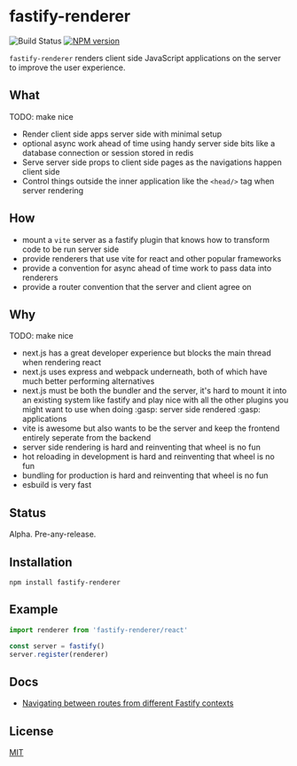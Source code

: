 # fastify-renderer

![Build Status](https://github.com/gadget-inc/fastify-renderer/workflows/ci/badge.svg)
[![NPM version](https://img.shields.io/npm/v/fastify-renderer.svg?style=flat)](https://www.npmjs.com/package/fastify-renderer)

`fastify-renderer` renders client side JavaScript applications on the server to improve the user experience.

## What

TODO: make nice

- Render client side apps server side with minimal setup
- optional async work ahead of time using handy server side bits like a database connection or session stored in redis
- Serve server side props to client side pages as the navigations happen client side
- Control things outside the inner application like the `<head/>` tag when server rendering

## How

- mount a `vite` server as a fastify plugin that knows how to transform code to be run server side
- provide renderers that use vite for react and other popular frameworks
- provide a convention for async ahead of time work to pass data into renderers
- provide a router convention that the server and client agree on

## Why

TODO: make nice

- next.js has a great developer experience but blocks the main thread when rendering react
- next.js uses express and webpack underneath, both of which have much better performing alternatives
- next.js must be both the bundler and the server, it's hard to mount it into an existing system like fastify and play nice with all the other plugins you might want to use when doing :gasp: server side rendered :gasp: applications
- vite is awesome but also wants to be the server and keep the frontend entirely seperate from the backend
- server side rendering is hard and reinventing that wheel is no fun
- hot reloading in development is hard and reinventing that wheel is no fun
- bundling for production is hard and reinventing that wheel is no fun
- esbuild is very fast

## Status

Alpha. Pre-any-release.

## Installation

```shell
npm install fastify-renderer
```

## Example

```js
import renderer from 'fastify-renderer/react'

const server = fastify()
server.register(renderer)
```

## Docs

- [Navigating between routes from different Fastify contexts](./docs/fastify-contexts)

## License

[MIT](./LICENSE)
